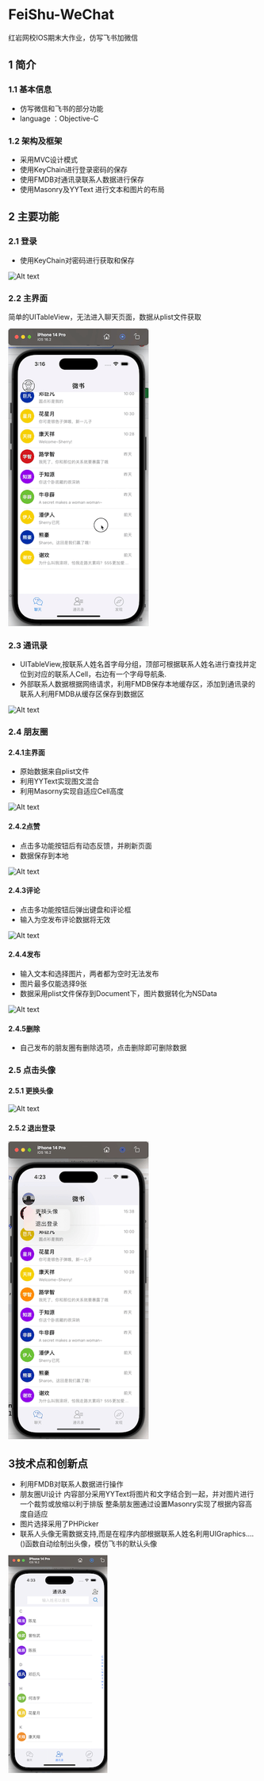 # FeiShu-WeChat
红岩网校IOS期末大作业，仿写飞书加微信
## 1 简介
### 1.1 基本信息
- 仿写微信和飞书的部分功能
- language ：Objective-C
### 1.2 架构及框架
- 采用MVC设计模式
- 使用KeyChain进行登录密码的保存
- 使用FMDB对通讯录联系人数据进行保存
- 使用Masonry及YYText 进行文本和图片的布局
## 2 主要功能
### 2.1 登录
- 使用KeyChain对密码进行获取和保存
  
![Alt text](https://github.com/Qingsong-Li/FeiShu-WeChat/blob/main/Images%20In%20ReadMe/%E7%99%BB%E5%BD%95.gif)
### 2.2 主界面
简单的UITableView，无法进入聊天页面，数据从plist文件获取

![Alt text](https://github.com/Qingsong-Li/FeiShu-WeChat/blob/main/Images%20In%20ReadMe/%E4%B8%BB%E7%95%8C%E9%9D%A2.gif)

### 2.3 通讯录
- UITableView,按联系人姓名首字母分组，顶部可根据联系人姓名进行查找并定位到对应的联系人Cell，右边有一个字母导航条.
- 外部联系人数据根据网络请求，利用FMDB保存本地缓存区，添加到通讯录的联系人利用FMDB从缓存区保存到数据区

![Alt text](https://github.com/Qingsong-Li/FeiShu-WeChat/blob/main/Images%20In%20ReadMe/%E9%80%9A%E8%AE%AF%E5%BD%95.gif)

### 2.4 朋友圈
#### 2.4.1主界面
- 原始数据来自plist文件
- 利用YYText实现图文混合
- 利用Masorny实现自适应Cell高度

![Alt text](https://github.com/Qingsong-Li/FeiShu-WeChat/blob/main/Images%20In%20ReadMe/%E6%9C%8B%E5%8F%8B%E5%9C%88.gif)
#### 2.4.2点赞
- 点击多功能按钮后有动态反馈，并刷新页面
- 数据保存到本地

![Alt text](https://github.com/Qingsong-Li/FeiShu-WeChat/blob/main/Images%20In%20ReadMe/%E7%82%B9%E8%B5%9E.gif)

#### 2.4.3评论
- 点击多功能按钮后弹出键盘和评论框
- 输入为空发布评论数据将无效
  
![Alt text](https://github.com/Qingsong-Li/FeiShu-WeChat/blob/main/Images%20In%20ReadMe/%E8%AF%84%E8%AE%BA.gif)

#### 2.4.4发布
- 输入文本和选择图片，两者都为空时无法发布
- 图片最多仅能选择9张
- 数据采用plist文件保存到Document下，图片数据转化为NSData
  
![Alt text](https://github.com/Qingsong-Li/FeiShu-WeChat/blob/main/Images%20In%20ReadMe/%E5%8F%91%E5%B8%83.gif)
#### 2.4.5删除
- 自己发布的朋友圈有删除选项，点击删除即可删除数据

### 2.5 点击头像
#### 2.5.1 更换头像

![Alt text](https://github.com/Qingsong-Li/FeiShu-WeChat/blob/main/Images%20In%20ReadMe/%E6%8D%A2%E5%A4%B4%E5%83%8F.gif)

#### 2.5.2 退出登录

![Alt text](https://github.com/Qingsong-Li/FeiShu-WeChat/blob/main/Images%20In%20ReadMe/%E9%80%80%E5%87%BA%E7%99%BB%E5%BD%95.gif)

## 3技术点和创新点
- 利用FMDB对联系人数据进行操作
- 朋友圈UI设计
  内容部分采用YYText将图片和文字结合到一起，并对图片进行一个裁剪或放缩以利于排版
  整条朋友圈通过设置Masonry实现了根据内容高度自适应
- 图片选择采用了PHPicker
- 联系人头像无需数据支持,而是在程序内部根据联系人姓名利用UIGraphics....()函数自动绘制出头像，模仿飞书的默认头像

![Alt text](https://github.com/Qingsong-Li/FeiShu-WeChat/blob/main/Images%20In%20ReadMe/%E9%BB%98%E8%AE%A4%E5%A4%B4%E5%83%8F.jpg)


